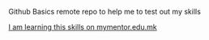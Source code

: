 Github Basics
remote repo to help me to test out my skills 

[I am learning this skills on mymentor.edu.mk](http://www.mymentor.edu.mk)
